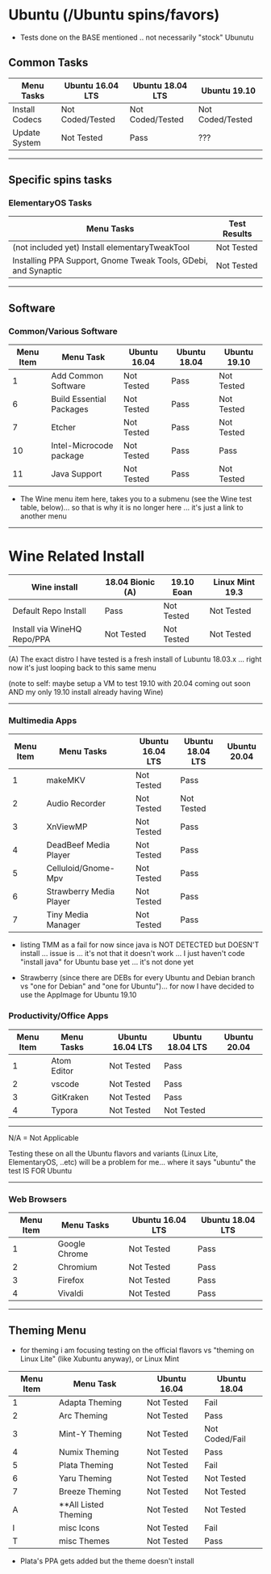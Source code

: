 # Ubuntu (/Ubuntu spins/favors)

- Tests done on the BASE mentioned .. not necessarily "stock" Ubunutu

## Common Tasks

| Menu Tasks     | Ubuntu 16.04 LTS | Ubuntu 18.04 LTS | Ubuntu 19.10     |
| -------------- | ---------------- | ---------------- | ---------------- |
| Install Codecs | Not Coded/Tested | Not Coded/Tested | Not Coded/Tested |
| Update System  | Not Tested       | Pass             | ???              |

---

## Specific spins tasks

### ElementaryOS Tasks

| Menu Tasks                                                     | Test Results |
| -------------------------------------------------------------- | ------------ |
| (not included yet) Install elementaryTweakTool                 | Not Tested   |
| Installing PPA Support, Gnome Tweak Tools, GDebi, and Synaptic | Not Tested   |

---

## Software

### Common/Various Software

| Menu Item | Menu Task                | Ubuntu 16.04 | Ubuntu 18.04 | Ubuntu 19.10 |
| --------- | ------------------------ | ------------ | ------------ | ------------ |
| 1         | Add Common Software      | Not Tested   | Pass         | Not Tested   |
| 6         | Build Essential Packages | Not Tested   | Pass         | Not Tested   |
| 7         | Etcher                   | Not Tested   | Pass         | Not Tested   |
| 10        | Intel-Microcode package  | Not Tested   | Pass         | Pass         |
| 11        | Java Support             | Not Tested   | Pass         | Not Tested   |

- The Wine menu item here, takes you to a submenu (see the Wine test table, below)... so that is why it is no longer here ... it's just a link to another menu

---

# Wine Related Install

| Wine install                | 18.04 Bionic (A) | 19.10 Eoan | Linux Mint 19.3 |
| --------------------------- | ---------------- | ---------- | --------------- |
| Default Repo Install        | Pass             | Not Tested | Not Tested      |
| Install via WineHQ Repo/PPA | Not Tested       | Not Tested | Not Tested      |

(A) The exact distro I have tested is a fresh install of Lubuntu 18.03.x ... right now it's just looping back to this same menu

(note to self: maybe setup a VM to test 19.10 with 20.04 coming out soon AND my only 19.10 install already having Wine)

---

### Multimedia Apps

| Menu Item | Menu Tasks              |     | Ubuntu 16.04 LTS | Ubuntu 18.04 LTS | Ubuntu 20.04 |
| --------- | ----------------------- | --- | ---------------- | ---------------- | ------------ |
| 1         | makeMKV                 |     | Not Tested       | Pass             |              |
| 2         | Audio Recorder          |     | Not Tested       | Not Tested       |              |
| 3         | XnViewMP                |     | Not Tested       | Pass             |              |
| 4         | DeadBeef Media Player   |     | Not Tested       | Pass             |              |
| 5         | Celluloid/Gnome-Mpv     |     | Not Tested       | Pass             |              |
| 6         | Strawberry Media Player |     | Not Tested       | Pass             |              |
| 7         | Tiny Media Manager      |     | Not Tested       | Pass             |              |

- listing TMM as a fail for now since java is NOT DETECTED but DOESN'T install ... issue is ... it's not that it doesn't work ... I just haven't code "install java" for Ubuntu base yet ... it's not done yet

- Strawberry (since there are DEBs for every Ubuntu and Debian branch vs "one for Debian" and "one for Ubuntu")... for now I have decided to use the AppImage for Ubuntu 19.10

### Productivity/Office Apps

| Menu Item | Menu Tasks  |     | Ubuntu 16.04 LTS | Ubuntu 18.04 LTS | Ubuntu 20.04 |
| --------- | ----------- | --- | ---------------- | ---------------- | ------------ |
| 1         | Atom Editor |     | Not Tested       | Pass             |              |
| 2         | vscode      |     | Not Tested       | Pass             |              |
| 3         | GitKraken   |     | Not Tested       | Pass             |              |
| 4         | Typora      |     | Not Tested       | Not Tested       |              |

---

N/A = Not Applicable

Testing these on all the Ubuntu flavors and variants (Linux Lite, ElementaryOS, ..etc) will be a problem for me... where it says "ubuntu" the test IS FOR Ubuntu

---

### Web Browsers

| Menu Item | Menu Tasks    |     | Ubuntu 16.04 LTS | Ubuntu 18.04 LTS |
| --------- | ------------- | --- | ---------------- | ---------------- |
| 1         | Google Chrome |     | Not Tested       | Pass             |
| 2         | Chromium      |     | Not Tested       | Pass             |
| 3         | Firefox       |     | Not Tested       | Pass             |
| 4         | Vivaldi       |     | Not Tested       | Pass             |

---

## Theming Menu

- for theming i am focusing testing on the official flavors vs "theming on Linux Lite" (like Xubuntu anyway), or Linux Mint

| Menu Item | Menu Task              |     | Ubuntu 16.04 | Ubuntu 18.04   |
| --------- | ---------------------- | --- | ------------ | -------------- |
| 1         | Adapta Theming         |     | Not Tested   | Fail           |
| 2         | Arc Theming            |     | Not Tested   | Pass           |
| 3         | Mint-Y Theming         |     | Not Tested   | Not Coded/Fail |
| 4         | Numix Theming          |     | Not Tested   | Pass           |
| 5         | Plata Theming          |     | Not Tested   | Fail           |
| 6         | Yaru Theming           |     | Not Tested   | Not Tested     |
| 7         | Breeze Theming         |     | Not Tested   | Not Tested     |
| A         | \*\*All Listed Theming |     | Not Tested   | Not Tested     |
| I         | misc Icons             |     | Not Tested   | Fail           |
| T         | misc Themes            |     | Not Tested   | Pass           |

- Plata's PPA gets added but the theme doesn't install
